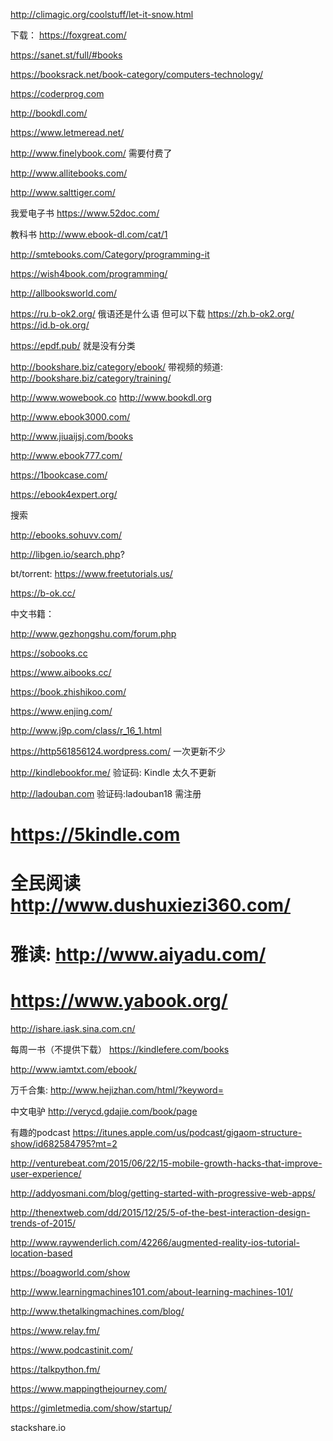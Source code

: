 http://climagic.org/coolstuff/let-it-snow.html


下载：
https://foxgreat.com/

https://sanet.st/full/#books

https://booksrack.net/book-category/computers-technology/

https://coderprog.com

http://bookdl.com/

https://www.letmeread.net/

http://www.finelybook.com/ 需要付费了

http://www.allitebooks.com/

http://www.salttiger.com/

我爱电子书 https://www.52doc.com/

教科书 http://www.ebook-dl.com/cat/1

http://smtebooks.com/Category/programming-it

https://wish4book.com/programming/

http://allbooksworld.com/

https://ru.b-ok2.org/  俄语还是什么语 但可以下载
https://zh.b-ok2.org/
https://id.b-ok.org/

https://epdf.pub/ 就是没有分类

<!-- 
变得不好下载：https://avxhm.se/ebooks/programming_development/pages/0
变得不好下载：http://www.0dayku.com/category/133 -->

http://bookshare.biz/category/ebook/
带视频的频道: http://bookshare.biz/category/training/

<!-- 视频为主: http://www.vuimedia.org/index.php?do=cat&category=programming -->

<!-- http://www.avaxhome.pro -->
http://www.wowebook.co
http://www.bookdl.org

http://www.ebook3000.com/

http://www.jiuaijsj.com/books

http://www.ebook777.com/

https://1bookcase.com/

https://ebook4expert.org/

<!-- 太久不更新： http://www.it-ebooks.info -->
<!-- 太久不更新： http://freeebookdownload.blogspot.com/ -->
<!-- http://avxhome.xyz/ebooks/programming_development/pages/1 -->

搜索
<!-- 有些访问故障：http://bookzz.org/ -->

http://ebooks.sohuvv.com/

http://libgen.io/search.php?

bt/torrent: https://www.freetutorials.us/

https://b-ok.cc/


中文书籍：

http://www.gezhongshu.com/forum.php

https://sobooks.cc

https://www.aibooks.cc/

https://book.zhishikoo.com/

https://www.enjing.com/

http://www.j9p.com/class/r_16_1.html

https://http561856124.wordpress.com/  一次更新不少

http://kindlebookfor.me/  验证码: Kindle  太久不更新

http://ladouban.com 验证码:ladouban18 需注册


<!--  http://77ebooks.com/books -->

<!--  https://epubw.com/        -->

<!-- http://www.share2uu.com/   -->

<!-- http://www.ireadweek.com/  -->

<!-- http://mebook.cc  -->

<!-- 读远 http://readcolor.com/ -->

<!-- http://www.woibooks.com -->

<!-- https://bookset.me/  -->


#  https://5kindle.com 

# 全民阅读 http://www.dushuxiezi360.com/

# 雅读: http://www.aiyadu.com/

# https://www.yabook.org/

<!-- http://www.wljz.top/news/?list_15.html -->

<!-- http://book-life.blog.163.com/ -->
http://ishare.iask.sina.com.cn/

每周一书（不提供下载） https://kindlefere.com/books

<!-- http://bbs.feng.com/forum.php?mod=forumdisplay&fid=224&page=  -->
<!-- 奇异书屋 http://www.talebook.org/book -->

<!--  http://kindleyun.cn/  -->

http://www.iamtxt.com/ebook/

万千合集: http://www.hejizhan.com/html/?keyword=

<!-- http://www.icilix.com/emule/book -->
中文电驴 http://verycd.gdajie.com/book/page

<!-- https://kat.cr/books/?field=time_add&sorder=desc -->

有趣的podcast
https://itunes.apple.com/us/podcast/gigaom-structure-show/id682584795?mt=2

http://venturebeat.com/2015/06/22/15-mobile-growth-hacks-that-improve-user-experience/

http://addyosmani.com/blog/getting-started-with-progressive-web-apps/

http://thenextweb.com/dd/2015/12/25/5-of-the-best-interaction-design-trends-of-2015/

http://www.raywenderlich.com/42266/augmented-reality-ios-tutorial-location-based

https://boagworld.com/show

http://www.learningmachines101.com/about-learning-machines-101/

http://www.thetalkingmachines.com/blog/

https://www.relay.fm/

https://www.podcastinit.com/

https://talkpython.fm/

https://www.mappingthejourney.com/

https://gimletmedia.com/show/startup/

stackshare.io